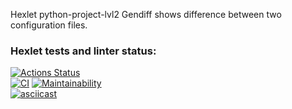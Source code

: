 Hexlet python-project-lvl2
Gendiff shows difference between two configuration files.

### Hexlet tests and linter status:
[![Actions Status](https://github.com/yutanov/python-project-lvl2/workflows/hexlet-check/badge.svg)](https://github.com/yutanov/python-project-lvl2/actions)
<br>
[![CI](https://github.com/yutanov/python-project-lvl2/actions/workflows/CI.yml/badge.svg)](https://github.com/yutanov/python-project-lvl2/actions/workflows/CI.yml)
[![Maintainability](https://api.codeclimate.com/v1/badges/69f0aaa05f267748b8e7/maintainability)](https://codeclimate.com/github/yutanov/python-project-lvl2/maintainability)
<br>
[![asciicast](https://asciinema.org/a/ggfn92W3kVrjfrBekpv5Y7hnC.svg)](https://asciinema.org/a/ggfn92W3kVrjfrBekpv5Y7hnC)
